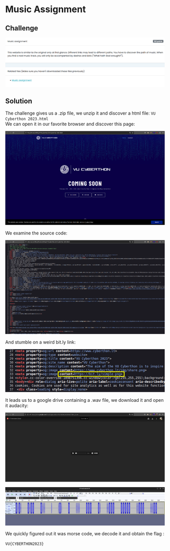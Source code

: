 # Music Assignment

## Challenge

![alt text](images/music-asignment.png?raw=true)

## Solution

The challenge gives us a .zip file, we unzip it and discover a html file: `VU Cyberthon 2023.html` <br>
We can open it in our favorite browser and discover this page:

![alt text](images/music-asignment2.png?raw=true)

We examine the source code:

![alt text](images/music-asignment3.png?raw=true)

And stumble on a weird bit.ly link:

![alt text](images/music-asignment4.png?raw=true)

It leads us to a google drive containing a .wav file, we download it and open it audacity:

![alt text](images/music-asignment5.png?raw=true)

![alt text](images/music-asignment6.png?raw=true)

We quickly figured out it was morse code, we decode it and obtain the flag :

`VU{CYBERTHON2023}`
